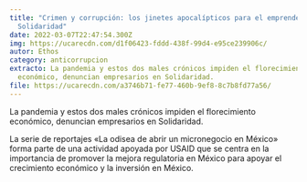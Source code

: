 ```yaml
---
title: "Crimen y corrupción: los jinetes apocalípticos para el emprendedor en
  Solidaridad"
date: 2022-03-07T22:47:54.300Z
img: https://ucarecdn.com/d1f06423-fddd-438f-99d4-e95ce239906c/
autor: Ethos
category: anticorrupcion
extracto: La pandemia y estos dos males crónicos impiden el florecimiento
  económico, denuncian empresarios en Solidaridad.
file: https://ucarecdn.com/a3746b71-fe77-460b-9ef8-8c7b8fd77a56/
---
```

La pandemia y estos dos males crónicos impiden el florecimiento económico, denuncian empresarios en Solidaridad.

La serie de reportajes «La odisea de abrir un micronegocio en México» forma parte de una actividad apoyada por USAID que se centra en la importancia de promover la mejora regulatoria en México para apoyar el crecimiento económico y la inversión en México.
